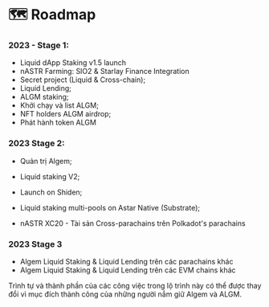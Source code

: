 # 🗺 Roadmap

### &#x20;2023 - Stage 1:

* Liquid dApp Staking v1.5 launch
* nASTR Farming: SIO2 & Starlay Finance Integration
* Secret project (Liquid & Cross-chain);
* Liquid Lending;
* ALGM staking;
* Khởi chạy và list ALGM;
* NFT holders ALGM airdrop;
* Phát hành token ALGM

### 2023 Stage 2:

* Quản trị Algem;
* Liquid staking V2;
* Launch on Shiden;
* Liquid staking multi-pools on Astar Native (Substrate);
*   nASTR XC20 - Tài sản Cross-parachains trên Polkadot's parachains

    &#x20;

### 2023 Stage 3

* Algem Liquid Staking & Liquid Lending trên các parachains khác
* Algem Liquid Staking & Liquid Lending trên các EVM chains khác

Trình tự và thành phần của các công việc trong lộ trình này có thể được thay đổi vì mục đích thành công của những người nắm giữ Algem và ALGM.

